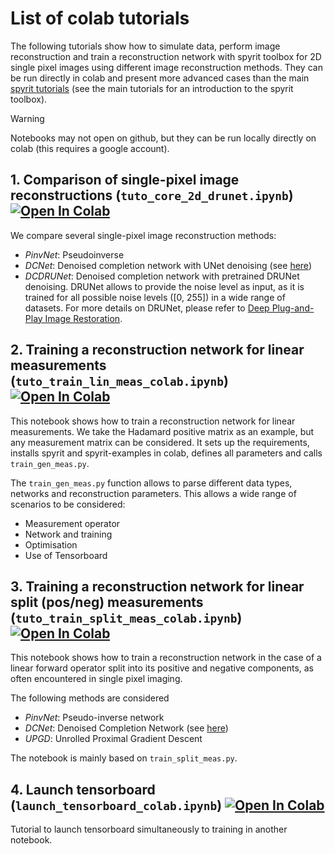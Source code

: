 # List of colab tutorials
The following tutorials show how to simulate data, perform image reconstruction and train a reconstruction network with spyrit toolbox for 2D single pixel images using different image reconstruction methods. They can be run directly in colab and present more advanced cases than the main [spyrit tutorials](https://spyrit.readthedocs.io/en/latest/gallery/index.html) (see the main tutorials for an introduction to the spyrit toolbox).

> [!WARNING]
> Notebooks may not open on github, but they can be run locally directly on colab (this requires a google account).

## 1. Comparison of single-pixel image reconstructions (`tuto_core_2d_drunet.ipynb`) [![Open In Colab](https://colab.research.google.com/assets/colab-badge.svg)](https://colab.research.google.com/github/openspyrit/spyrit-examples/blob/master/tutorial/tuto_core_2d_drunet.ipynb)     

We compare several single-pixel image reconstruction methods: 
- *PinvNet*: Pseudoinverse
- *DCNet*: Denoised completion network with UNet denoising (see [ here](https://doi.org/10.1364/OE.424228))
- *DCDRUNet*: Denoised completion network with pretrained DRUNet denoising. DRUNet allows to provide the noise level as input, as it is trained for all possible noise levels ([0, 255]) in a wide range of datasets. For more details on DRUNet, please refer to [Deep Plug-and-Play Image Restoration](https://github.com/cszn/DPIR). 

## 2. Training a reconstruction network for linear measurements (`tuto_train_lin_meas_colab.ipynb`) [![Open In Colab](https://colab.research.google.com/assets/colab-badge.svg)](https://colab.research.google.com/github/openspyrit/spyrit-examples/blob/master/tutorial/tuto_train_lin_meas_colab.ipynb)

This notebook shows how to train a reconstruction network for linear measurements. We take the Hadamard positive matrix as an example, but any measurement matrix can be considered. It sets up the requirements, installs spyrit and spyrit-examples in colab, defines all parameters and calls `train_gen_meas.py`. 

The `train_gen_meas.py` function allows to parse different data types, networks and reconstruction parameters. This allows a wide range of scenarios to be considered:
- Measurement operator
- Network and training
- Optimisation
- Use of Tensorboard

## 3. Training a reconstruction network for linear split (pos/neg) measurements (`tuto_train_split_meas_colab.ipynb`) [![Open In Colab](https://colab.research.google.com/assets/colab-badge.svg)](https://colab.research.google.com/github/openspyrit/spyrit-examples/blob/master/tutorial/tuto_train_split_meas_colab.ipynb)

This notebook shows how to train a reconstruction network in the case of a linear forward operator split into its positive and negative components, as often encountered in single pixel imaging.

The following methods are considered
- *PinvNet*: Pseudo-inverse network
- *DCNet*: Denoised Completion Network (see [here](https://doi.org/10.1364/OE.424228))
- *UPGD*: Unrolled Proximal Gradient Descent

The notebook is mainly based on `train_split_meas.py`.

## 4. Launch tensorboard (`launch_tensorboard_colab.ipynb`) [![Open In Colab](https://colab.research.google.com/assets/colab-badge.svg)](https://colab.research.google.com/github/openspyrit/spyrit-examples/blob/master/tutorial/launch_tensorboard_colab.ipynb)
Tutorial to launch tensorboard simultaneously to training in another notebook. 

